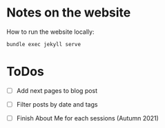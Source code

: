 # Notes on the website

How to run the website locally:

```
bundle exec jekyll serve
```

# ToDos

- [ ] Add next pages to blog post
- [ ] Filter posts by date and tags
- [ ] Finish About Me for each sessions (Autumn 2021)

